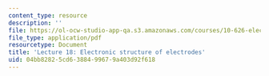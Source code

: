 ```yaml
---
content_type: resource
description: ''
file: https://ol-ocw-studio-app-qa.s3.amazonaws.com/courses/10-626-electrochemical-energy-systems-spring-2014/04bb82825cd6388499679a403d92f618_MIT10_626S14_Lec18.pdf
file_type: application/pdf
resourcetype: Document
title: 'Lecture 18: Electronic structure of electrodes'
uid: 04bb8282-5cd6-3884-9967-9a403d92f618
---
```

